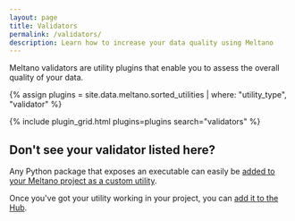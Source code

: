 ```yaml
---
layout: page
title: Validators
permalink: /validators/
description: Learn how to increase your data quality using Meltano
---
```


Meltano validators are utility plugins that enable you to assess the overall quality of your data.

{% assign plugins = site.data.meltano.sorted_utilities | where: "utility_type", "validator" %}

{% include plugin_grid.html plugins=plugins search="validators" %}

## Don't see your validator listed here?

Any Python package that exposes an executable can easily be [added to your Meltano project as a custom utility](https://docs.meltano.com/concepts/plugins#utilities).

Once you've got your utility working in your project, you can
[add it to the Hub](https://github.com/meltano/hub/tree/main/_data/meltano/utility).
